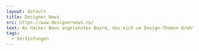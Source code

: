```yaml
---
layout: default
title: Designer News
src: https://www.designernews.co/
text: An Hacker News angelehntes Board, das sich um Design-Themen dreht.
tags:
  - Vertiefungen
---
```

